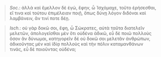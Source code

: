 

>  *Soc.*: ἀλλὰ καὶ ἔμελλον δὲ ἐγώ, ἔφην, ὦ Ἰσχόμαχε, τοῦτο ἐρήσεσθαι, εἴ τινα καὶ τούτου ἐπιμέλειαν ποιῇ, ὅπως δύνῃ λόγον διδόναι καὶ λαμβάνειν, ἄν τινί ποτε δέῃ.



>  *Isch.*: οὐ γὰρ δοκῶ σοι, ἔφη, ὦ Σώκρατες, αὐτὰ ταῦτα διατελεῖν μελετῶν, ἀπολογεῖσθαι μὲν ὅτι οὐδένα ἀδικῶ, εὖ δὲ ποιῶ πολλοὺς ὅσον ἂν δύνωμαι, κατηγορεῖν δὲ οὐ δοκῶ σοι μελετᾶν ἀνθρώπων, ἀδικοῦντας μὲν καὶ ἰδίᾳ πολλοὺς καὶ τὴν πόλιν καταμανθάνων τινάς, εὖ δὲ ποιοῦντας οὐδένα;